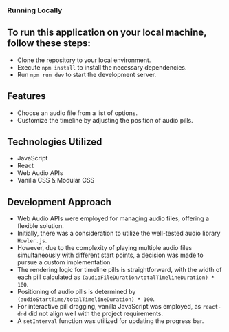### Running Locally
 
## To run this application on your local machine, follow these steps:

- Clone the repository to your local environment.
- Execute `npm install` to install the necessary dependencies.
- Run `npm run dev` to start the development server.



## Features

- Choose an audio file from a list of options.
- Customize the timeline by adjusting the position of audio pills.



## Technologies Utilized

- JavaScript
- React
- Web Audio APIs
- Vanilla CSS & Modular CSS



## Development Approach

- Web Audio APIs were employed for managing audio files, offering a flexible solution.
- Initially, there was a consideration to utilize the well-tested audio library `Howler.js`.
- However, due to the complexity of playing multiple audio files simultaneously with different start points, a decision was made to pursue a custom implementation.
- The rendering logic for timeline pills is straightforward, with the width of each pill calculated as `(audioFileDuration/totalTimelineDuration) * 100`.
- Positioning of audio pills is determined by `(audioStartTime/totalTimelineDuration) * 100`.
- For interactive pill dragging, vanilla JavaScript was employed, as `react-dnd` did not align well with the project requirements.
- A `setInterval` function was utilized for updating the progress bar.